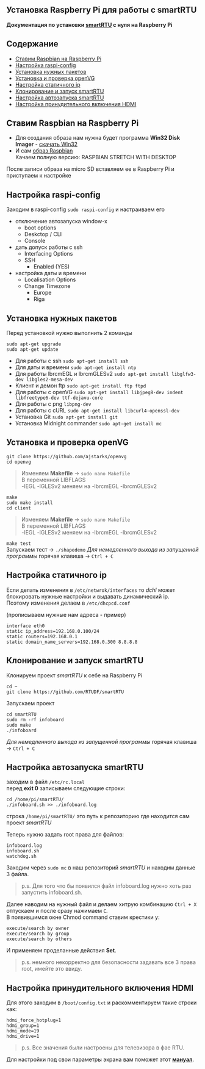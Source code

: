 ## Установка Raspberry Pi для работы с smartRTU
**Документация по установки [smartRTU](https://github.com/RTUDF/smartRTU) с нуля на Raspberry Pi**  

## Содержание
* [Ставим Raspbian на Raspberry Pi](#chapter-0)  
* [Настройка raspi-config](#chapter-1)  
* [Установка нужных пакетов](#chapter-2)  
* [Установка и проверка openVG](#chapter-3)  
* [Настройка статичного ip](#chapter-4)  
* [Клонирование и запуск smartRTU](#chapter-5)  
* [Настройка автозапуска smartRTU](#chapter-6)  
* [Настройка принудительного включения HDMI](#chapter-7)  

<a id="chapter-0"></a>  

## Ставим Raspbian на Raspberry Pi
* Для создания образа нам нужна будет программа **Win32 Disk Imager** - [скачать Win32](https://sourceforge.net/projects/win32diskimager/)  
* И сам [образ Raspbian](https://www.raspberrypi.org/downloads/raspbian/)  
Качаем полную версию: RASPBIAN STRETCH WITH DESKTOP  

После записи образа на micro SD вставляем ее в Raspberry Pi и приступаем к настройке  

<a id="chapter-1"></a>  

## Настройка raspi-config
Заходим в raspi-config `sudo raspi-config` и настраиваем его  
* отключение автозапуска window-x    
  * boot options
  * Deskctop / CLI
  * Console  
* дать допуск работы с ssh  
  * Interfacing Options
  * SSH
    * Enabled (YES)  
* настройка даты и времени  
  * Localisation Options
  * Change Timezone
    * Europe
    * Riga

<a id="chapter-2"></a>  

## Установка нужных пакетов  
Перед установкой нужно выполнить 2 команды  
```
sudo apt-get upgrade  
sudo apt-get update
```

* Для работы с ssh `sudo apt-get install ssh`  
* Для даты и времени `sudo apt-get install ntp`  
* Для работы lbrcmEGL и lbrcmGLESv2 `sudo apt-get install libglfw3-dev libgles2-mesa-dev`  
* Клиент и демон ftp `sudo apt-get install ftp ftpd`  
* Для работы с openVG `sudo apt-get install libjpeg8-dev indent libfreetype6-dev ttf-dejavu-core`  
* Для работы с png `libpng-dev`  
* Для работы с cURL `sudo apt-get install libcurl4-openssl-dev`  
* Установка Git `sudo apt-get install git`  
* Установка Midnight commander `sudo apt-get install mc`  

<a id="chapter-3"></a> 

## Установка и проверка openVG  
```
git clone https://github.com/ajstarks/openvg  
cd openvg  
```
> Изменяем **Makefile** -> `sudo nano Makefile`  
> В переменной LIBFLAGS  
> -lEGL -lGLESv2 меняем на -lbrcmEGL -lbrcmGLESv2  
```
make  
sudo make install  
cd client  
```
> Изменяем **Makefile** -> `sudo nano Makefile`  
> В переменной LIBFLAGS  
> -lEGL -lGLESv2 меняем на -lbrcmEGL -lbrcmGLESv2  

`make test`  
Запускаем тест -> `./shapedemo`
*Для немедленного выхода из запущенной программы* горячая клавиша -> `Ctrl + C`  

<a id="chapter-4"></a> 

## Настройка статичного ip
Если делать изменения в `/etc/netwrok/interfaces` то *dchl* может блокировать нужные настройки и выдавать динамический ip.  
Поэтому изменения делаем в `/etc/dhcpcd.conf`  

(прописываем нужные нам адреса - пример)  
```
interface eth0  
static ip_address=192.168.0.100/24  
static routers=192.168.0.1  
static domain_name_servers=192.168.0.300 8.8.8.8  
```  

<a id="chapter-5"></a> 

## Клонирование и запуск smartRTU  
Клонируем проект *smartRTU* к себе на Raspberry Pi  
```
cd ~  
git clone https://github.com/RTUDF/smartRTU  
```  
Запускаем проект  
```
cd smartRTU  
sudo rm -rf infoboard  
sudo make  
./infoboard  
```  
*Для немедленного выхода из запущенной программы* горячая клавиша -> `Ctrl + C`  

<a id="chapter-6"></a> 

## Настройка автозапуска smartRTU  
заходим в файл `/etc/rc.local`  
перед **exit 0** записываем следующие строки:  
```
cd /home/pi/smartRTU/  
./infoboard.sh >> ./infoboard.log  
```  
строка `/home/pi/smartRTU/` это путь к репозиторию где находится сам проект *smartRTU*  

Теперь нужно задать root права для файлов:  
```  
infoboard.log  
infoboard.sh  
watchdog.sh  
```  
Заходим через `sudo mc` в наш репозиторий *smartRTU* и находим данные 3 файла.  
> p.s. Для того что бы появился файл infoboard.log нужно хоть раз запустить infoboard.sh.  

Далее наводим на нужный файл и делаем хитрую комбинацию `Ctrl + X` отпускаем и после сразу нажимаем `C`.  
В появившимся окне Chmod command ставим крестики у:  
```  
execute/search by owner  
execute/search by group  
execute/search by others  
```  
И применяем проделанные действия **Set**.  
> p.s. немного некорректно для безопасности задавать все 3 права root, имейте это ввиду.

<a id="chapter-7"></a> 

## Настройка принудительного включения HDMI   
Для этого заходим в `/boot/config.txt` и раскомментируем такие строки как:  
```  
hdmi_force_hotplug=1  
hdmi_group=1  
hdmi_mode=19  
hdmi_drive=1  
```  
> p.s. Все значения были настроены для телевизора в фае RTU.

Для настройки под свои параметры экрана вам поможет этот [**мануал**](http://www.armlinux.ru/%D0%BE%D0%BF%D0%B8%D1%81%D0%B0%D0%BD%D0%B8%D0%B5-%D0%BF%D0%B0%D1%80%D0%B0%D0%BC%D0%B5%D1%82%D1%80%D0%BE%D0%B2-%D1%84%D0%B0%D0%B9%D0%BB%D0%B0-config-txt/).  